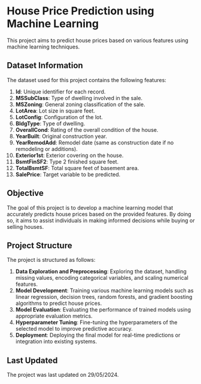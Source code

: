 # House Price Prediction using Machine Learning

This project aims to predict house prices based on various features using machine learning techniques.

## Dataset Information

The dataset used for this project contains the following features:

1. **Id**: Unique identifier for each record.
2. **MSSubClass**: Type of dwelling involved in the sale.
3. **MSZoning**: General zoning classification of the sale.
4. **LotArea**: Lot size in square feet.
5. **LotConfig**: Configuration of the lot.
6. **BldgType**: Type of dwelling.
7. **OverallCond**: Rating of the overall condition of the house.
8. **YearBuilt**: Original construction year.
9. **YearRemodAdd**: Remodel date (same as construction date if no remodeling or additions).
10. **Exterior1st**: Exterior covering on the house.
11. **BsmtFinSF2**: Type 2 finished square feet.
12. **TotalBsmtSF**: Total square feet of basement area.
13. **SalePrice**: Target variable to be predicted.

## Objective

The goal of this project is to develop a machine learning model that accurately predicts house prices based on the provided features. By doing so, it aims to assist individuals in making informed decisions while buying or selling houses.

## Project Structure

The project is structured as follows:

1. **Data Exploration and Preprocessing**: Exploring the dataset, handling missing values, encoding categorical variables, and scaling numerical features.
2. **Model Development**: Training various machine learning models such as linear regression, decision trees, random forests, and gradient boosting algorithms to predict house prices.
3. **Model Evaluation**: Evaluating the performance of trained models using appropriate evaluation metrics.
4. **Hyperparameter Tuning**: Fine-tuning the hyperparameters of the selected model to improve predictive accuracy.
5. **Deployment**: Deploying the final model for real-time predictions or integration into existing systems.

## Last Updated

The project was last updated on 29/05/2024.

